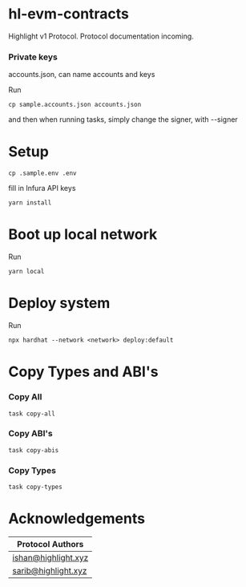 # hl-evm-contracts

Highlight v1 Protocol. Protocol documentation incoming.

### Private keys

accounts.json, can name accounts and keys

Run

```
cp sample.accounts.json accounts.json
```

and then when running tasks, simply change the signer, with --signer <name of signing account>

# Setup

```
cp .sample.env .env
```

fill in Infura API keys

```
yarn install
```

# Boot up local network

Run

```
yarn local
```

# Deploy system

Run

```
npx hardhat --network <network> deploy:default
```

# Copy Types and ABI's

### Copy All

```shell
task copy-all
```

### Copy ABI's

```shell
task copy-abis
```

### Copy Types

```shell
task copy-types
```

# Acknowledgements

| Protocol Authors    |
| ------------------- |
| ishan@highlight.xyz |
| sarib@highlight.xyz |
